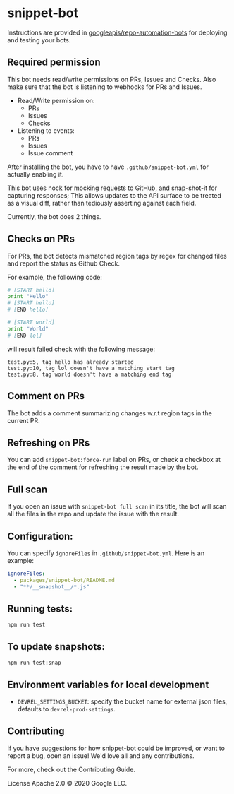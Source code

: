 # snippet-bot

Instructions are provided in [googleapis/repo-automation-bots](https://github.com/googleapis/repo-automation-bots/blob/master/README.md) for deploying and testing your bots.

## Required permission
This bot needs read/write permissions on PRs, Issues and Checks. Also make sure that the bot is listening to webhooks for PRs and Issues.

- Read/Write permission on:
  - PRs
  - Issues
  - Checks
- Listening to events:
  - PRs
  - Issues
  - Issue comment

After installing the bot, you have to have `.github/snippet-bot.yml` for actually enabling it.

This bot uses nock for mocking requests to GitHub, and snap-shot-it for capturing responses; This allows updates to the API surface to be treated as a visual diff, rather than tediously asserting against each field.

Currently, the bot does 2 things.

## Checks on PRs
For PRs, the bot detects mismatched region tags by regex for changed
files and report the status as Github Check.

For example, the following code:

```python
# [START hello]
print "Hello"
# [START hello]
# [END hello]

# [START world]
print "World"
# [END lol]
```

will result failed check with the following message:

```
test.py:5, tag hello has already started
test.py:10, tag lol doesn't have a matching start tag
test.py:8, tag world doesn't have a matching end tag
```

## Comment on PRs

The bot adds a comment summarizing changes w.r.t region tags in the
current PR.

## Refreshing on PRs

You can add `snippet-bot:force-run` label on PRs, or check a checkbox
at the end of the comment for refreshing the result made by the bot.

## Full scan
If you open an issue with `snippet-bot full scan` in its title, the
bot will scan all the files in the repo and update the issue with the
result.

## Configuration:
You can specify `ignoreFiles` in `.github/snippet-bot.yml`. Here is an example:

```yaml
ignoreFiles:
  - packages/snippet-bot/README.md
  - "**/__snapshot__/*.js"
```

## Running tests:

`npm run test`

## To update snapshots:

`npm run test:snap`

## Environment variables for local development

- `DEVREL_SETTINGS_BUCKET`: specify the bucket name for external json
  files, defaults to `devrel-prod-settings`.

## Contributing

If you have suggestions for how snippet-bot could be improved, or want to report a bug, open an issue! We'd love all and any contributions.

For more, check out the Contributing Guide.

License
Apache 2.0 © 2020 Google LLC.
